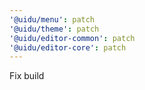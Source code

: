 ```yaml
---
'@uidu/menu': patch
'@uidu/theme': patch
'@uidu/editor-common': patch
'@uidu/editor-core': patch
---
```


Fix build
